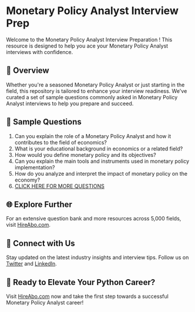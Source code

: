 # Monetary Policy Analyst Interview Prep

Welcome to the Monetary Policy Analyst Interview Preparation ! This resource is designed to help you ace your Monetary Policy Analyst interviews with confidence.

## 🚀 Overview

Whether you're a seasoned Monetary Policy Analyst or just starting in the field, this repository is tailored to enhance your interview readiness. We've curated a set of sample questions commonly asked in Monetary Policy Analyst interviews to help you prepare and succeed.

## 📝 Sample Questions

1. Can you explain the role of a Monetary Policy Analyst and how it contributes to the field of economics?
2. What is your educational background in economics or a related field?
3. How would you define monetary policy and its objectives?
4. Can you explain the main tools and instruments used in monetary policy implementation?
5. How do you analyze and interpret the impact of monetary policy on the economy?
6. [CLICK HERE FOR MORE QUESTIONS](https://hireabo.com/job/7_4_42/Monetary%20Policy%20Analyst)

## 🌐 Explore Further

For an extensive question bank and more resources across 5,000 fields, visit [HireAbo.com](https://www.hireabo.com).

## 📱 Connect with Us

Stay updated on the latest industry insights and interview tips. Follow us on [Twitter](https://twitter.com/hireabo) and [LinkedIn](https://www.linkedin.com/in/hire-abo-3609972a8/).

## 🚀 Ready to Elevate Your Python Career?

Visit [HireAbo.com](https://www.hireabo.com) now and take the first step towards a successful Monetary Policy Analyst career!